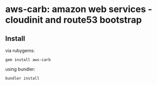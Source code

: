 # aws-carb: amazon web services - cloudinit and route53 bootstrap

## Install

via rubygems:

```
gem install aws-carb
```

using bundler:

```
bundler install
```
